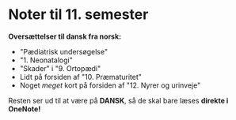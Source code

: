 # Noter til 11. semester

**Oversættelser til dansk fra norsk:**
- "Pædiatrisk undersøgelse"
- "1. Neonatalogi"
- "Skader" i "9. Ortopædi"
- Lidt på forsiden af "10. Præmaturitet"
- Noget *meget* kort på forsiden af "12. Nyrer og urinveje"

Resten ser ud til at være på **DANSK**, så de skal bare læses **direkte i OneNote!**
